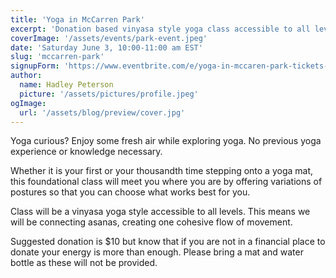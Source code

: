 ```yaml
---
title: 'Yoga in McCarren Park'
excerpt: 'Donation based vinyasa style yoga class accessible to all levels. Please bring a yoga mat and water bottle.'
coverImage: '/assets/events/park-event.jpeg'
date: 'Saturday June 3, 10:00-11:00 am EST'
slug: 'mccarren-park'
signupForm: 'https://www.eventbrite.com/e/yoga-in-mccaren-park-tickets-638292208177'
author:
  name: Hadley Peterson
  picture: '/assets/pictures/profile.jpeg'
ogImage:
  url: '/assets/blog/preview/cover.jpg'
---
```

Yoga curious? Enjoy some fresh air while exploring yoga. No previous yoga experience or knowledge necessary.

Whether it is your first or your thousandth time stepping onto a yoga mat, this foundational class will meet you where you are by offering variations of postures so that you can choose what works best for you.

Class will be a vinyasa yoga style accessible to all levels. This means we will be connecting asanas, creating one cohesive flow of movement.

Suggested donation is $10 but know that if you are not in a financial place to donate your energy is more than enough. Please bring a mat and water bottle as these will not be provided.